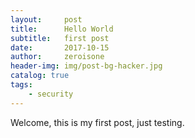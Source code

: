 ```yaml
---
layout:     post
title:      Hello World 
subtitle:   first post
date:       2017-10-15
author:     zeroisone
header-img: img/post-bg-hacker.jpg
catalog: true
tags:
    - security
---
```



Welcome, this is my first post, just testing.

